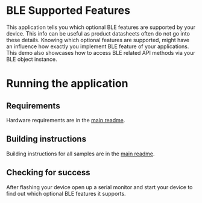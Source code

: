 # BLE Supported Features

This application tells you which optional BLE features are supported by your device. This info can be useful as product datasheets often do not go into these details.
Knowing which optional features are supported, might have an influence how exactly you implement BLE feature of your applications.
This demo also showcases how to access BLE related API methods via your BLE object instance.

# Running the application

## Requirements

Hardware requirements are in the [main readme](https://github.com/ARMmbed/mbed-os-example-ble/blob/master/README.md).

## Building instructions

Building instructions for all samples are in the [main readme](https://github.com/ARMmbed/mbed-os-example-ble/blob/master/README.md).

## Checking for success

After flashing your device open up a serial monitor and start your device to find out which optional BLE features it supports.